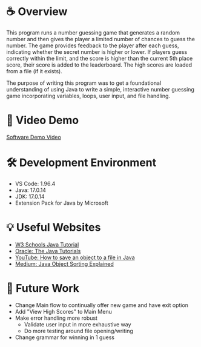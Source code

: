 # ☕️ Overview

This program runs a number guessing game that generates a random number and then gives the player a limited number of chances to guess the number. The game provides feedback to the player after each guess, indicating whether the secret number is higher or lower. If players guess correctly within the limit, and the score is higher than the current 5th place score, their score is added to the leaderboard. The high scores are loaded from a file (if it exists).

The purpose of writing this program was to get a foundational understanding of using Java to write a simple, interactive number guessing game incorporating variables, loops, user input, and file handling.

# 👀 Video Demo

[Software Demo Video](https://youtu.be/91C-7aZIuD4)

# 🛠️ Development Environment

- VS Code: 1.96.4
- Java: 17.0.14
- JDK: 17.0.14
- Extension Pack for Java by Microsoft

# 💡 Useful Websites

- [W3 Schools Java Tutorial](https://www.w3schools.com/java/default.asp)
- [Oracle: The Java Tutorials](https://docs.oracle.com/javase/tutorial/)
- [YouTube: How to save an object to a file in Java](https://www.youtube.com/watch?v=COx_SUgKJCc&ab_channel=Mr.Rozon)
- [Medium: Java Object Sorting Explained](https://medium.com/@thecodebean/java-object-sorting-explained-using-comparable-and-comparator-03b93b988f75)

# 🚀 Future Work

- Change Main flow to continually offer new game and have exit option
- Add "View High Scores" to Main Menu
- Make error handling more robust
  - Validate user input in more exhaustive way
  - Do more testing around file opening/writing
- Change grammar for winning in 1 guess
